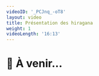 ```yaml
---
videoID: '_PCJnq_-oT8'
layout: video
title: Présentation des hiragana
weight: 1
videoLength: '16:13'
---
```


# 👷 À venir...
